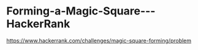# Forming-a-Magic-Square---HackerRank
https://www.hackerrank.com/challenges/magic-square-forming/problem

